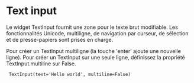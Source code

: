 # Text input

Le widget TextInput fournit une zone pour le texte brut modifiable. Les fonctionnalités Unicode, multiligne, de navigation par curseur, de sélection et de presse-papiers sont prises en charge.

Pour créer un TextInput multiligne (la touche 'enter' ajoute une nouvelle ligne).
Pour créer un TextInput sur une seule ligne, définissez la propriété TextInput.multiline sur False.

``` TextInput(text='Hello world', multiline=False)```